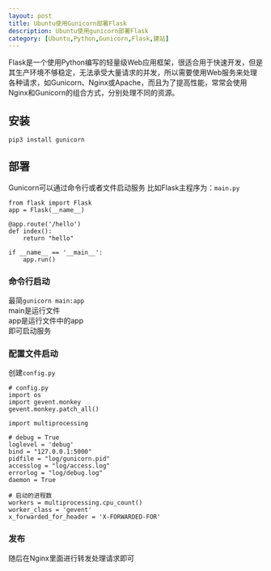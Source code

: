 ```yaml
---
layout: post
title: Ubuntu使用Gunicorn部署Flask
description: Ubuntu使用gunicorn部署Flask
category: [Ubuntu,Python,Gunicorn,Flask,建站]
---
```

Flask是一个使用Python编写的轻量级Web应用框架，很适合用于快速开发，但是其生产环境不够稳定，无法承受大量请求的并发，所以需要使用Web服务来处理各种请求，如Gunicorn、Nginx或Apache，而且为了提高性能，常常会使用Nginx和Gunicorn的组合方式，分别处理不同的资源。
## 安装
```
pip3 install gunicorn
```
## 部署
Gunicorn可以通过命令行或者文件启动服务
比如Flask主程序为：`main.py`
```
from flask import Flask
app = Flask(__name__)

@app.route('/hello')
def index():
    return "hello"

if __name__ == '__main__':
    app.run()
```
### 命令行启动
最简`gunicorn main:app`  
main是运行文件  
app是运行文件中的app  
即可启动服务
### 配置文件启动
创建`config.py`
```
# config.py
import os
import gevent.monkey
gevent.monkey.patch_all()

import multiprocessing

# debug = True
loglevel = 'debug'
bind = "127.0.0.1:5000"
pidfile = "log/gunicorn.pid"
accesslog = "log/access.log"
errorlog = "log/debug.log"
daemon = True

# 启动的进程数
workers = multiprocessing.cpu_count()
worker_class = 'gevent'
x_forwarded_for_header = 'X-FORWARDED-FOR'
```
### 发布
随后在Nginx里面进行转发处理请求即可
